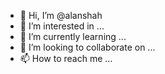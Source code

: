 - 👋 Hi, I’m @alanshah
- 👀 I’m interested in ...
- 🌱 I’m currently learning ...
- 💞️ I’m looking to collaborate on ...
- 📫 How to reach me ...

<!---
alanshah/alanshah is a ✨ special ✨ repository because its `README.md` (this file) appears on your GitHub profile.
You can click the Preview link to take a look at your changes.
--->
